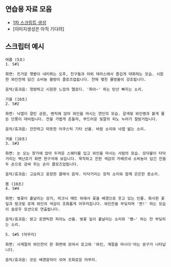 ## 연습용 자료 모음

- [1차 스크립트 생성](https://gemini.google.com/app/3706b53407a4e6cf?android-min-version=301356232&ios-min-version=322.0&is_sa=1&campaign_id=gemini_overview_page&utm_source=gemini&utm_medium=web&utm_campaign=gemini_overview_page&pt=9008&mt=8&ct=gemini_overview_page&hl=ko&_gl=1*mnfq39*_up*MQ..*_ga*MTYwODM1NDY2Ny4xNzU3NTUzNDA2*_ga_WC57KJ50ZZ*czE3NTc1NTM0MDYkbzEkZzAkdDE3NTc1NTM0MDYkajYwJGwwJGgw&gclid=Cj0KCQjww4TGBhCKARIsAFLXndRkwNArnxjg9YhLG6Rh1tgWu6nMRCy-hSsi-IGUU9NUqAzcoJVw17AaAh9XEALw_wcB&gclsrc=aw.ds&gbraid=0AAAAApk5BhnVNi6AFUxWo_wTE_Iu8QhZC) 
- [이미지생성은 아직 기다려]

## 스크립터 예시

```
여름 (5초)
1. S#1

화면: 뜨거운 햇볕이 내리쬐는 오후, 친구들과 야외 테라스에서 즐겁게 대화하는 모습. 시원한 와인잔에 담긴 소비뇽 블랑이 클로즈업됩니다. 잔에 맺힌 물방울이 강조됩니다.

음악/효과음: 청량하고 시원한 느낌의 멜로디. '촤아~' 하는 탄산 빠지는 소리.

가을 (10초)
2. S#2

화면: 낙엽이 깔린 공원, 벤치에 앉아 와인을 마시는 연인의 모습. 갈색빛 와인병과 붉게 물든 단풍이 대비됩니다. 잔을 가볍게 흔들자, 부드러운 빛깔의 피노 누아가 찰랑거립니다.

음악/효과음: 잔잔하고 따뜻한 어쿠스틱 기타 선율. 바람 소리와 낙엽 밟는 소리.

겨울 (10초)
3. S#3

화면: 눈 오는 창가에 앉아 두꺼운 스웨터를 입고 와인을 마시는 사람의 모습. 모닥불이 타닥거리는 벽난로가 화면 한구석에 보입니다. 묵직하고 진한 색감의 카베르네 소비뇽이 담긴 잔을 두 손으로 감싸 쥐는 손이 클로즈업됩니다.

음악/효과음: 고요하고 웅장한 클래식 음악. 타닥거리는 장작 소리와 함께 은은한 종소리.

봄 (10초)
4. S#4

화면: 벚꽃이 흩날리는 강가, 피크닉 매트 위에서 꽃을 배경으로 웃고 있는 인물. 화사한 꽃잎과 핑크빛 로제 와인의 색감이 조화롭게 어우러집니다. 와인잔을 부딪치며 '짠!' 하는 모습이 슬로우 모션으로 연출됩니다.

음악/효과음: 밝고 로맨틱한 피아노 선율. 벚꽃 잎이 흩날리는 소리와 '쨍~' 하는 잔 부딪히는 소리.

5. S#5 (마무리)

화면: 사계절의 와인잔이 한 화면에 모여서 로고와 '와인, 계절을 마시다'라는 문구가 나타납니다.

음악/효과음: 모든 배경음악이 섞여 조화로운 마무리.
```

